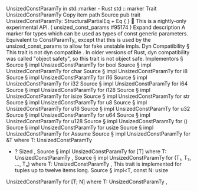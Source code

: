 UnsizedConstParamTy in std::marker - Rust
std
::
marker
Trait
UnsizedConstParamTy
Copy item path
Source
pub trait UnsizedConstParamTy:
StructuralPartialEq
+
Eq
{ }
🔬
This is a nightly-only experimental API. (
unsized_const_params
#95174
)
Expand description
A marker for types which can be used as types of
const
generic parameters.
Equivalent to
ConstParamTy_
except that this is used by
the
unsized_const_params
to allow for fake unstable impls.
Dyn Compatibility
§
This trait is
not
dyn compatible
.
In older versions of Rust, dyn compatibility was called "object safety", so this trait is not object safe.
Implementors
§
Source
§
impl
UnsizedConstParamTy
for
bool
Source
§
impl
UnsizedConstParamTy
for
char
Source
§
impl
UnsizedConstParamTy
for
i8
Source
§
impl
UnsizedConstParamTy
for
i16
Source
§
impl
UnsizedConstParamTy
for
i32
Source
§
impl
UnsizedConstParamTy
for
i64
Source
§
impl
UnsizedConstParamTy
for
i128
Source
§
impl
UnsizedConstParamTy
for
isize
Source
§
impl
UnsizedConstParamTy
for
str
Source
§
impl
UnsizedConstParamTy
for
u8
Source
§
impl
UnsizedConstParamTy
for
u16
Source
§
impl
UnsizedConstParamTy
for
u32
Source
§
impl
UnsizedConstParamTy
for
u64
Source
§
impl
UnsizedConstParamTy
for
u128
Source
§
impl
UnsizedConstParamTy
for
()
Source
§
impl
UnsizedConstParamTy
for
usize
Source
§
impl
UnsizedConstParamTy
for
Assume
Source
§
impl<T>
UnsizedConstParamTy
for
&T
where
    T:
UnsizedConstParamTy
+ ?
Sized
,
Source
§
impl<T>
UnsizedConstParamTy
for
[T]
where
    T:
UnsizedConstParamTy
,
Source
§
impl<T>
UnsizedConstParamTy
for
(T₁, T₂, …, Tₙ)
where
    T:
UnsizedConstParamTy
,
This trait is implemented for tuples up to twelve items long.
Source
§
impl<T, const N:
usize
>
UnsizedConstParamTy
for
[T; N]
where
    T:
UnsizedConstParamTy
,